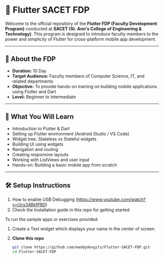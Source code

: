 # 🚀 Flutter SACET FDP

Welcome to the official repository of the **Flutter FDP (Faculty Development Program)** conducted at **SACET (St. Ann's College of Engineering & Technology)**. This program is designed to introduce faculty members to the power and simplicity of Flutter for cross-platform mobile app development.

---

## 📌 About the FDP

- **Duration:** 10 Day
- **Target Audience:** Faculty members of Computer Science, IT, and related departments
- **Objective:** To provide hands-on training on building mobile applications using Flutter and Dart
- **Level:** Beginner to Intermediate

---

## 🧠 What You Will Learn

- Introduction to Flutter & Dart
- Setting up Flutter environment (Android Studio / VS Code)
- Widget tree, Stateless vs Stateful widgets
- Building UI using widgets
- Navigation and routing
- Creating responsive layouts
- Working with ListViews and user input
- Hands-on: Building a basic mobile app from scratch

---

## 🛠️ Setup Instructions

1. How to enable USB Debugging (https://www.youtube.com/watch?v=Ucs34BkfPB0)
2. Check the Installation guide in this repo for getting started

To run the sample apps or exercises provided:

1. Create a Text widget which displays your name in the center of screen.

1. **Clone this repo**
   ```bash
   git clone https://github.com/maddydevgits/Flutter-SACET-FDP.git
   cd Flutter-SACET-FDP
